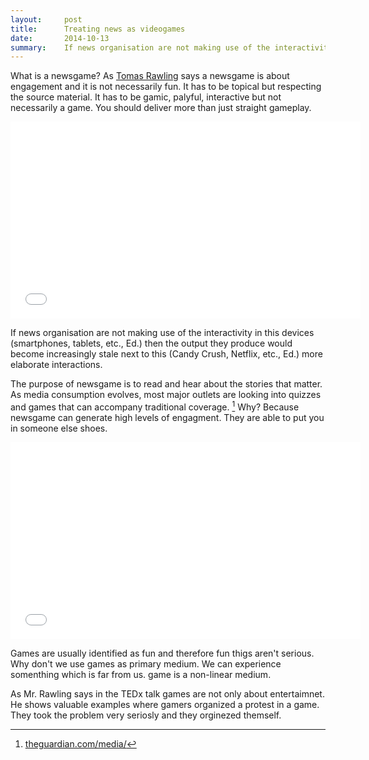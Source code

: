 ```yaml
---
layout:     post
title:      Treating news as videogames
date:       2014-10-13
summary:    If news organisation are not making use of the interactivity in  devices such us tablets and smartphones then the output they produce would become increasingly stale next to award-winning apps. 
---
```


What is a newsgame? As [Tomas Rawling](http://gamethenews.net/) says a newsgame is about engagement and it is not necessarily fun. It has to be topical but respecting the source material. It has to be gamic, palyful, interactive but not necessarily a game. You should deliver more than just straight gameplay. 

<iframe width="560" height="315" src="//www.youtube.com/embed/lQuptc3w8vc" frameborder="0" allowfullscreen></iframe>

If news organisation are not making use of the interactivity in this devices (smartphones, tablets, etc., Ed.) then the output they produce would become increasingly stale next to this (Candy Crush, Netflix, etc., Ed.) more elaborate interactions. 

The purpose of newsgame is to read and hear about the stories that matter. As media consumption evolves, most major outlets are looking into quizzes and games that can accompany traditional coverage. [^1] Why? Because newsgame can generate high levels of engagment. They are able to put you in someone else shoes. 

<iframe width="560" height="315" src="//www.youtube.com/embed/lBHp5y-Idyk" frameborder="0" allowfullscreen></iframe>

Games are usually identified as fun and therefore fun thigs aren't serious. 
Why don't we use games as primary medium. We can experience somenthing which is far from us. game is a non-linear medium.

As Mr. Rawling says in the TEDx talk games are not only about entertaimnet. He shows valuable examples where gamers organized a protest in a game. They took the problem very seriosly and they orginezed themself.

[^1]: [theguardian.com/media/](http://www.theguardian.com/media/2014/sep/01/buzzfeed-games-studio-news)
